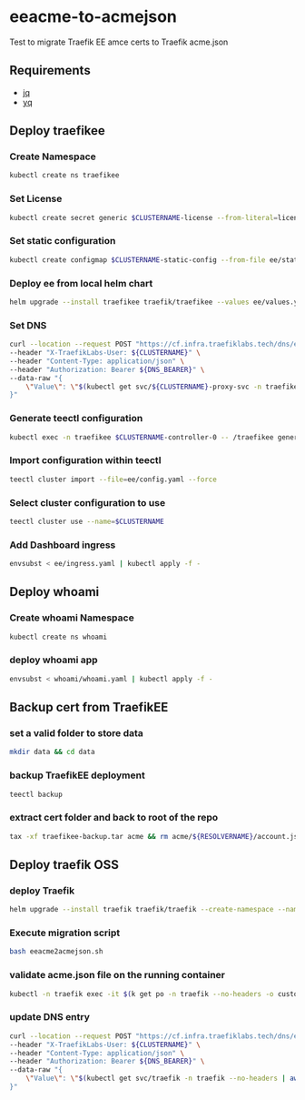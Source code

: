 # eeacme-to-acmejson

Test to migrate Traefik EE amce certs to Traefik acme.json

## Requirements

- [jq](https://github.com/jqlang/jq)
- [yq](https://github.com/mikefarah/yq)

## Deploy traefikee

### Create Namespace

```bash
kubectl create ns traefikee
```

### Set License

```bash
kubectl create secret generic $CLUSTERNAME-license --from-literal=license="${TRAEFIKEE_LICENSE}" -n traefikee
```

### Set static configuration

```bash
kubectl create configmap $CLUSTERNAME-static-config --from-file ee/static.yaml -o yaml --dry-run=client -n traefikee | kubectl apply -f -
```

### Deploy ee from local helm chart

```bash
helm upgrade --install traefikee traefik/traefikee --values ee/values.yaml --namespace traefikee --set cluster=${CLUSTERNAME} --set controller.staticConfig.configMap.name=${CLUSTERNAME}-static-config
```

### Set DNS

```bash
curl --location --request POST "https://cf.infra.traefiklabs.tech/dns/env-on-demand" \
--header "X-TraefikLabs-User: ${CLUSTERNAME}" \
--header "Content-Type: application/json" \
--header "Authorization: Bearer ${DNS_BEARER}" \
--data-raw "{
    \"Value\": \"$(kubectl get svc/${CLUSTERNAME}-proxy-svc -n traefikee --no-headers | awk {'print $4'})\"
}"
```

### Generate teectl configuration

```bash
kubectl exec -n traefikee $CLUSTERNAME-controller-0 -- /traefikee generate credentials --kubernetes.kubeconfig="${KUBECONFIG}"  --cluster="$CLUSTERNAME" > ee/config.yaml
```

### Import configuration within teectl

```bash
teectl cluster import --file=ee/config.yaml --force
```

### Select cluster configuration to use

```bash
teectl cluster use --name=$CLUSTERNAME
```

### Add Dashboard ingress

```bash
envsubst < ee/ingress.yaml | kubectl apply -f -
```

## Deploy whoami

### Create whoami Namespace

```bash
kubectl create ns whoami
```

### deploy whoami app

```bash
envsubst < whoami/whoami.yaml | kubectl apply -f -
```

## Backup cert from TraefikEE

### set a valid folder to store data

```bash
mkdir data && cd data
```

### backup TraefikEE deployment

```bash
teectl backup
```

### extract cert folder and back to root of the repo

```bash
tax -xf traefikee-backup.tar acme && rm acme/${RESOLVERNAME}/account.json && cd ..
```

## Deploy traefik OSS

### deploy Traefik

```bash
helm upgrade --install traefik traefik/traefik --create-namespace --namespace traefik --values oss/values.yaml
```

### Execute migration script

```bash
bash eeacme2acmejson.sh
```

### validate acme.json file on the running container

```bash
kubectl -n traefik exec -it $(k get po -n traefik --no-headers -o custom-columns=":metadata.name") -- cat /data/acme.json
```

### update DNS entry

```bash
curl --location --request POST "https://cf.infra.traefiklabs.tech/dns/env-on-demand" \
--header "X-TraefikLabs-User: ${CLUSTERNAME}" \
--header "Content-Type: application/json" \
--header "Authorization: Bearer ${DNS_BEARER}" \
--data-raw "{
    \"Value\": \"$(kubectl get svc/traefik -n traefik --no-headers | awk {'print $4'})\"
}"
```

